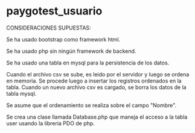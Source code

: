 # paygotest_usuario

CONSIDERACIONES SUPUESTAS:

Se ha usado bootstrap como framework html.

Se ha usado php sin ningún framework de backend.

Se ha usado una tabla en mysql para la persistencia de los datos.

Cuando el archivo csv se sube, es leido por el servidor y luego se ordena en memoria. Se procede luego a insertar los registros ordenados en la tabla. Cuando un nuevo archivo csv es cargado, se borra los datos de la tabla mysql.

Se asume que el ordenamiento se realiza sobre el campo "Nombre".

Se crea una clase llamada Database.php que maneja el acceso a la tabla user usando la libreria PDO de php.


